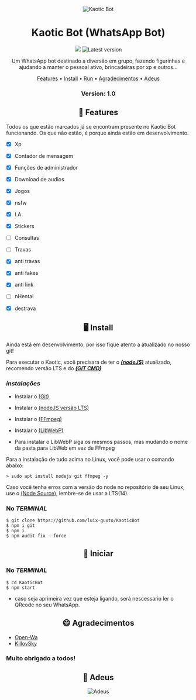 <p align="center" ><img alt="Kaotic Bot" src="https://cdn.shopify.com/app-store/listing_images/ba8bf84d0f9ae4222730eca1ab6a980b/icon/COKu9ab0lu8CEAE=.png"></p>

<h1 align="center">Kaotic Bot (WhatsApp Bot)</h1>
<p align="center">
  <img alt"GitHub commit activity" src="https://img.shields.io/github/commit-activity/m/luix-guxto/kaoticbot">
  <img alt="Latest version" src="https://img.shields.io/github/v/release/luix-guxto/kaoticbot.svg" alt="Latest version">
  
  <p align="center">
  Um WhatsApp bot destinado a diversão em grupo, fazendo figurinhas e ajudando a manter o pessoal ativo, brincadeiras por xp e outros...
  </p>
</p> 



<p align="center">
<a href="https://github.com/luix-guxto/KaoticBot/blob/master/README.md#-features">Features</a> •
<a href="https://github.com/luix-guxto/KaoticBot/blob/master/README.md#-install">Install</a> •
<a href="https://github.com/luix-guxto/KaoticBot/blob/master/README.md#-iniciar">Run</a> •
<a href="https://github.com/luix-guxto/KaoticBot/blob/master/README.md#-agradecimentos">Agradecimentos</a> •
  <a href="https://github.com/luix-guxto/KaoticBot/blob/master/README.md#-agradecimentos">Adeus</a>
</p>

<h3><p align="center">Version: 1.0</p></h3>

<h2 align="center">📆  Features</h2>
Todos os que estão marcados já se encontram presente no Kaotic Bot funcionando. 
Os que não estão, é porque ainda estão em desenvolvimento.

- [x] Xp
- [x] Contador de mensagem
- [x] Funções de administrador
- [x] Download de audios
- [x] Jogos
- [x] nsfw
- [x] I.A
- [x] Stickers
- [ ] Consultas
- [ ] Travas
- [x] anti travas
- [x] anti fakes
- [x] anti link
- [ ] nHentai
- [x] destrava


<h2 align="center">🖥 Install</h2>

Ainda está em desenvolvimento, por isso fique atento a atualizado no nosso git!

Para executar o Kaotic, você precisara de ter o ***[(nodeJS)](https://nodejs.org/en/download/)*** atualizado, recomendo versão LTS e do ***[(GIT CMD)](https://git-scm.com/downloads)***
### ***instalações***

* Instalar o [(Git)](https://git-scm.com/downloads)
* Instalar o [(nodeJS versão LTS)](https://nodejs.org/en/download/)
* Instalar o [(FFmpeg)](https://ffmpeg.org)
* Instalar o [(LibWebP)](https://developers.google.com/speed/webp/download) 

* Para instalar o LibWebP siga os mesmos passos, mas mudando o nome da pasta para LibWeb em vez de FFmpeg

Para a instalação de tudo acima no Linux, você pode usar o comando abaixo:
```
> sudo apt install nodejs git ffmpeg -y
```
Caso você tenha erros com a versão do node no repositório de seu Linux, use o [(Node Source)](https://github.com/nodesource/distributions), lembre-se de usar a LTS(14).

### No ***TERMINAL***

```
$ git clone https://github.com/luix-guxto/KaoticBot
$ npm i git
$ npm i
$ npm audit fix --force
```

<h2 align="center">🤖 Iniciar</h2>
 
 ### No ***TERMINAL***
 ```
 $ cd KaoticBot
 $ npm start
 ```
 
 * caso seja aprimeira vez que esteja ligando, será nescessario ler o QRcode no seu WhatsApp.

<h2 align="center">😄 Agradecimentos</h2>

           
* [Open-Wa](https://github.com/open-wa)
* [KillovSky](https://github.com/KillovSky)

### Muito obrigado a todos!

<h2 align="center">👋 Adeus</h2>
<p align="center" ><img alt="Adeus" src="https://images.vexels.com/media/users/3/158561/isolated/lists/cfecaee52b2a66a7ec9eb0fdb342ec39-autocolante-de-adeus.png"></p>
